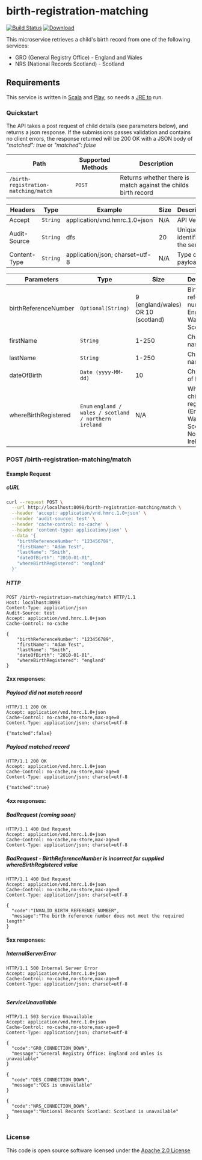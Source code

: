 # birth-registration-matching

[![Build Status](https://travis-ci.org/hmrc/birth-registration-matching.svg)](https://travis-ci.org/hmrc/birth-registration-matching) [![Download](https://api.bintray.com/packages/hmrc/releases/birth-registration-matching/images/download.svg)](https://bintray.com/hmrc/releases/birth-registration-matching/_latestVersion)

This microservice retrieves a child's birth record from one of the following services:

* GRO (General Registry Office) - England and Wales
* NRS (National Records Scotland) - Scotland

## Requirements

This service is written in [Scala](http://www.scala-lang.org/) and [Play](http://playframework.com/), so needs a [JRE to](http://www.oracle.com/technetwork/java/javase/overview/index.html) run.

### Quickstart

The API takes a post request of child details (see parameters below), and returns a json response. If the submissions passes validation and contains no client errors, the response returned will be 200 OK with a JSON body of _"matched": true_ or _"matched": false_

Path     | Supported Methods | Description
-------- | ------ | --------------------------------------------------------------
`/birth-registration-matching/match` | `POST` | Returns whether there is match against the childs birth record

Headers      | Type     | Example                         | Size | Description
------------ | -------- | -----------------------------   | ---- | --------------------------
Accept       | `String` | application/vnd.hmrc.1.0+json   | N/A  | API Version
Audit-Source | `String` | dfs                             | 20   | Unique identifier of the service
Content-Type | `String` | application/json; charset=utf-8 | N/A  | Type of payload

Parameters           | Type                                                   | Size                         | Description
---------------------|--------------------------------------------------------|------------------------------|-------------------------------------------------------------------------------
birthReferenceNumber | `Optional(String)`                                     | 9 (england/wales) OR 10 (scotland) | Birth reference number for England or Wales / Scotland
firstName            | `String`                                               | 1-250                        | Child's first name
lastName             | `String`                                               | 1-250                        | Child's last name
dateOfBirth          | `Date (yyyy-MM-dd)`                                    | 10                           | Child's date of birth
whereBirthRegistered | `Enum` `england / wales / scotland / northern ireland` | N/A                          | Where the child was registered (England / Wales / Scotland / Northern Ireland)

### POST /birth-registration-matching/match

#### Example Request

##### cURL
```bash
curl --request POST \
  --url http://localhost:8098/birth-registration-matching/match \
  --header 'accept: application/vnd.hmrc.1.0+json' \
  --header 'audit-source: test' \
  --header 'cache-control: no-cache' \
  --header 'content-type: application/json' \
  --data '{
    "birthReferenceNumber": "123456789",
    "firstName": "Adam Test",
    "lastName": "Smith",
    "dateOfBirth": "2010-01-01",
    "whereBirthRegistered": "england"
  }'
```

##### HTTP

```http
POST /birth-registration-matching/match HTTP/1.1
Host: localhost:8098
Content-Type: application/json
Audit-Source: test
Accept: application/vnd.hmrc.1.0+json
Cache-Control: no-cache

{
	"birthReferenceNumber": "123456789",
	"firstName": "Adam Test",
	"lastName": "Smith",
	"dateOfBirth": "2010-01-01",
	"whereBirthRegistered": "england"
}
```

#### 2xx responses:

##### Payload did not match record

```http
HTTP/1.1 200 OK
Accept: application/vnd.hmrc.1.0+json
Cache-Control: no-cache,no-store,max-age=0
Content-Type: application/json; charset=utf-8

{"matched":false}
```

##### Payload matched record

```http
HTTP/1.1 200 OK
Accept: application/vnd.hmrc.1.0+json
Cache-Control: no-cache,no-store,max-age=0
Content-Type: application/json; charset=utf-8

{"matched":true}
```

#### 4xx responses:

##### BadRequest (coming soon)

```http
HTTP/1.1 400 Bad Request
Accept: application/vnd.hmrc.1.0+json
Cache-Control: no-cache,no-store,max-age=0
Content-Type: application/json; charset=utf-8

```

##### BadRequest - BirthReferenceNumber is incorrect for supplied whereBirthRegistered value

```http
HTTP/1.1 400 Bad Request
Accept: application/vnd.hmrc.1.0+json
Cache-Control: no-cache,no-store,max-age=0
Content-Type: application/json; charset=utf-8

{
  "code":"INVALID_BIRTH_REFERENCE_NUMBER",
  "message":"The birth reference number does not meet the required length"
}
```

#### 5xx responses:

##### InternalServerError
```http
HTTP/1.1 500 Internal Server Error
Accept: application/vnd.hmrc.1.0+json
Cache-Control: no-cache,no-store,max-age=0
Content-Type: application/json; charset=utf-8


```

##### ServiceUnavailable

```http
HTTP/1.1 503 Service Unavailable
Accept: application/vnd.hmrc.1.0+json
Cache-Control: no-cache,no-store,max-age=0
Content-Type: application/json; charset=utf-8

{
  "code":"GRO_CONNECTION_DOWN",
  "message":"General Registry Office: England and Wales is unavailable"
}

{
  "code":"DES_CONNECTION_DOWN",
  "message":"DES is unavailable"
}

{
  "code":"NRS_CONNECTION_DOWN",
  "message":"National Records Scotland: Scotland is unavailable"
}


```

### License

This code is open source software licensed under the [Apache 2.0 License]("http://www.apache.org/licenses/LICENSE-2.0.html")
